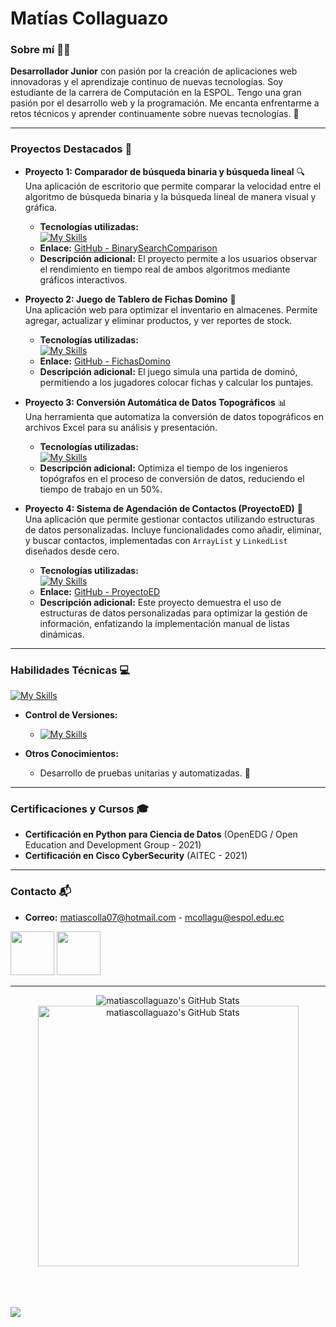 # **Matías Collaguazo**

### **Sobre mí** 👨‍💻
**Desarrollador Junior** con pasión por la creación de aplicaciones web innovadoras y el aprendizaje continuo de nuevas tecnologías. Soy estudiante de la carrera de Computación en la ESPOL. Tengo una gran pasión por el desarrollo web y la programación. Me encanta enfrentarme a retos técnicos y aprender continuamente sobre nuevas tecnologías. 🌱

---

### **Proyectos Destacados** 🚀

* **Proyecto 1: Comparador de búsqueda binaria y búsqueda lineal** 🔍  
  Una aplicación de escritorio que permite comparar la velocidad entre el algoritmo de búsqueda binaria y la búsqueda lineal de manera visual y gráfica.  
  * **Tecnologías utilizadas:**  
    [![My Skills](https://skillicons.dev/icons?i=java)](https://skillicons.dev)  
  * **Enlace:** [GitHub - BinarySearchComparison](https://github.com/MatiasCollaguazo/BinarySearchComparison)  
  * **Descripción adicional:** El proyecto permite a los usuarios observar el rendimiento en tiempo real de ambos algoritmos mediante gráficos interactivos.

* **Proyecto 2: Juego de Tablero de Fichas Domino** 🎲  
  Una aplicación web para optimizar el inventario en almacenes. Permite agregar, actualizar y eliminar productos, y ver reportes de stock.  
  * **Tecnologías utilizadas:**  
    [![My Skills](https://skillicons.dev/icons?i=java)](https://skillicons.dev)  
  * **Enlace:** [GitHub - FichasDomino](https://github.com/PaulPer37/proyecto2p)  
  * **Descripción adicional:** El juego simula una partida de dominó, permitiendo a los jugadores colocar fichas y calcular los puntajes.

* **Proyecto 3: Conversión Automática de Datos Topográficos** 📊  
  Una herramienta que automatiza la conversión de datos topográficos en archivos Excel para su análisis y presentación.  
  * **Tecnologías utilizadas:**  
    [![My Skills](https://skillicons.dev/icons?i=python)](https://skillicons.dev)  
  * **Descripción adicional:** Optimiza el tiempo de los ingenieros topógrafos en el proceso de conversión de datos, reduciendo el tiempo de trabajo en un 50%.

* **Proyecto 4: Sistema de Agendación de Contactos (ProyectoED)** 📒  
  Una aplicación que permite gestionar contactos utilizando estructuras de datos personalizadas. Incluye funcionalidades como añadir, eliminar, y buscar contactos, implementadas con `ArrayList` y `LinkedList` diseñados desde cero.  
  * **Tecnologías utilizadas:**  
    [![My Skills](https://skillicons.dev/icons?i=java)](https://skillicons.dev)  
  * **Enlace:** [GitHub - ProyectoED](https://github.com/MatiasCollaguazo/ProyectoED)  
  * **Descripción adicional:** Este proyecto demuestra el uso de estructuras de datos personalizadas para optimizar la gestión de información, enfatizando la implementación manual de listas dinámicas.

---

### **Habilidades Técnicas** 💻

[![My Skills](https://skillicons.dev/icons?i=js,html,css,java,python,mysql)](https://skillicons.dev)  
* **Control de Versiones:**  
  - [![My Skills](https://skillicons.dev/icons?i=github,git,gitlab)](https://skillicons.dev)

* **Otros Conocimientos:**  
  - Desarrollo de pruebas unitarias y automatizadas. 🧪

---

### **Certificaciones y Cursos** 🎓

* **Certificación en Python para Ciencia de Datos** (OpenEDG / Open Education and Development Group - 2021)
* **Certificación en Cisco CyberSecurity** (AITEC - 2021)

---

### **Contacto** 📬

* **Correo:** [matiascolla07@hotmail.com](mailto:matiascolla07@hotmail.com)  - [mcollagu@espol.edu.ec](mailto:mcollagu@espol.edu.ec)  

<a href="https://www.linkedin.com/in/matias-collaguazo-55b022257/"><img src="https://skillicons.dev/icons?i=linkedin" width="70px"/></a>
<a href="https://github.com/MatiasCollaguazo"><img src="https://skillicons.dev/icons?i=github" width="70px"/></a>

---

<div align="center">
<img src="https://github-readme-stats.vercel.app/api?username=matiascollaguazo&theme=outrun&show_icons=true&hide_border=false&count_private=true" alt="matiascollaguazo's GitHub Stats" />
<img src="https://github-readme-stats.vercel.app/api/top-langs/?username=matiascollaguazo&theme=outrun&show_icons=true&hide_border=false&layout=compact" alt="matiascollaguazo's GitHub Stats" width=417/>
</div>


<br><br><br>
<img src="https://imgur.com/rilHVxA.png"/>
